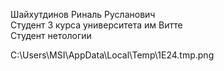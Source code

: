 Шайхутдинов Риналь Русланович 
<br>Студент 3 курса университета им Витте
<br>Студент нетологии

C:\Users\MSI\AppData\Local\Temp\1E24.tmp.png